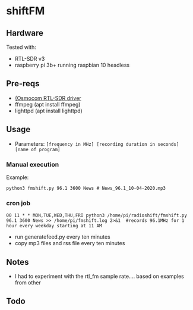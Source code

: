 # shiftFM

## Hardware

Tested with:
* RTL-SDR v3
* raspberry pi 3b+ running raspbian 10 headless


## Pre-reqs

* [(Osmocom RTL-SDR driver](https://osmocom.org/projects/rtl-sdr/wiki/Rtl-sdr)
* ffmpeg (apt install ffmpeg)
* lighttpd (apt install lighttpd)


## Usage
* Parameters: 
`[frequency in MHz] [recording duration in seconds] [name of program]`


### Manual execution
Example: 

`python3 fmshift.py 96.1 3600 News # News_96.1_10-04-2020.mp3` 



### cron job

`00 11 * * MON,TUE,WED,THU,FRI python3 /home/pi/radioshift/fmshift.py 96.1 3600 News >> /home/pi/fmshift.log 2>&1  #records 96.1MHz for 1 hour every weekday starting at 11 AM`


* run generatefeed.py every ten minutes
* copy mp3 files and rss file every ten minutes


## Notes
* I had to experiment with the rtl_fm sample rate.... based on examples from other 


## Todo
